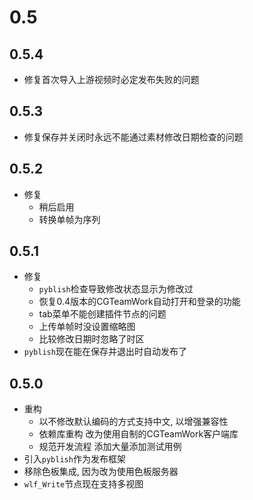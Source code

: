 # 0.5

## 0.5.4

* 修复首次导入上游视频时必定发布失败的问题

## 0.5.3

* 修复保存并关闭时永远不能通过素材修改日期检查的问题

## 0.5.2

* 修复
  * 稍后启用
  * 转换单帧为序列

## 0.5.1

* 修复
  * `pyblish`检查导致修改状态显示为修改过
  * 恢复0.4版本的CGTeamWork自动打开和登录的功能
  * tab菜单不能创建插件节点的问题
  * 上传单帧时没设置缩略图
  * 比较修改日期时忽略了时区
* `pyblish`现在能在保存并退出时自动发布了

## 0.5.0

* 重构
  * 以不修改默认编码的方式支持中文, 以增强兼容性
  * 依赖库重构 改为使用自制的CGTeamWork客户端库
  * 规范开发流程 添加大量添加测试用例
* 引入`pyblish`作为发布框架
* 移除色板集成, 因为改为使用色板服务器
* `wlf_Write`节点现在支持多视图
